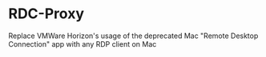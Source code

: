 # RDC-Proxy
Replace VMWare Horizon's usage of the deprecated Mac "Remote Desktop Connection" app with any RDP client on Mac 
